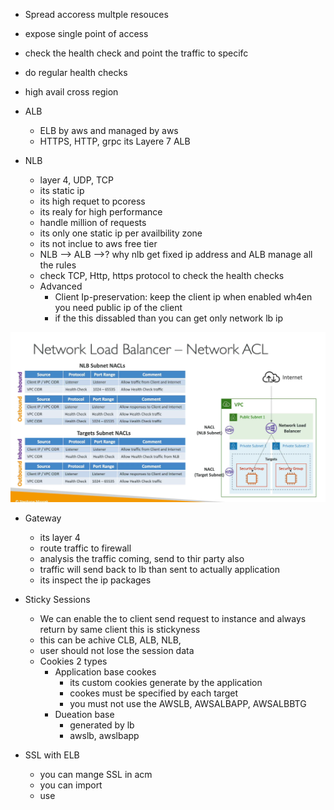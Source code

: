 

- Spread accoress multple resouces
- expose single point of access
- check the health check and point the traffic to specifc
- do regular health checks
- high avail cross region

- ALB
    - ELB by aws and managed by aws
    - HTTPS, HTTP, grpc its Layere 7 ALB
- NLB
    - layer 4, UDP, TCP
    - its static ip
    - its high requet to pcoress
    - its realy for high performance
    - handle million of requests
    - its only one static ip per availbility zone
    - its not inclue to aws free tier
    - NLB --> ALB -->? why nlb get fixed ip address and ALB manage all the rules
    - check TCP, Http, https protocol to check the health checks
    - Advanced
        - Client Ip-preservation: keep the client ip when enabled wh4en you need public ip of the client
        - if the this dissabled than you can get only network lb ip

<img src="img/8.1.png" />

- Gateway
    - its layer 4
    - route traffic to firewall
    - analysis the traffic coming, send to thir party also
    - traffic will send back to lb than sent to actually application
    - its inspect the ip packages


- Sticky Sessions
    - We can enable the to client send request to instance and always return by same client this is stickyness
    - this can be achive CLB, ALB, NLB,
    - user should not lose the session data
    - Cookies 2 types
        - Application base cookes
            - its custom cookies generate by the application
            - cookes must be specified by each target
            - you must not use the AWSLB, AWSALBAPP, AWSALBBTG
        - Dueation base
            - generated by lb
            - awslb, awslbapp


- SSL with ELB
    - you can mange SSL in acm
    - you can import
    - use 